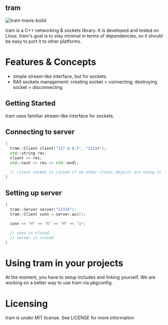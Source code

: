 tram
---------------
![tram-travis-build](https://travis-ci.org/jas-bar/tram.svg?branch=master)

tram is a C++ networking & sockets library.
It is developed and tested on Linux.
tram's goal is to stay minimal in terms of dependencies, so it should be easy to port it to other platforms.

# Features & Concepts

- simple stream-like interface, but for sockets
- RAII sockets management: creating socket = connecting, destroying socket = disconnecting

## Getting Started

tram uses familiar stream-like interface for sockets.

## Connecting to server

```cpp
{
  tram::Client client("127.0.0.1", "12334");
  std::string res;
  client >> res;
  std::cout << res << std::endl;

  // client socket is closed if no other client objects are using it
}
```

## Setting up server
```cpp
{
  tram::Server server("12334");
  tram::Client conn = server.acc();

  conn << "H" << "A" << "H" << "a";

  // conn is closed
  // server is closed
}
```

# Using tram in your projects

At the moment, you have to setup includes and linking yourself.
We are working on a better way to use tram via pkgconfig.

# Licensing

tram is under MIT license. See LICENSE for more information
